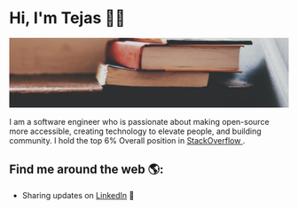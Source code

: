 # Hi, I'm Tejas 👋🏾

[![MastHead](https://raw.githubusercontent.com/tsabunkar/tsabunkar/master/tsabunkar.jpeg)](http://www.tsabunkar.in/)

I am a software engineer who is passionate about making open-source more accessible, creating technology to elevate people, and building community. 
I hold the top 6% Overall position in <a href="https://stackoverflow.com/users/7472904/sabunkar-tejas-sahailesh"> StackOverflow </a>.


## Find me around the web 🌎:

- Sharing updates on <a href="https://www.linkedin.com/in/tsabunkar/">LinkedIn</a> 💼

